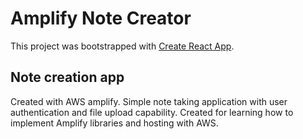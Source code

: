 # Amplify Note Creator

This project was bootstrapped with [Create React App](https://github.com/facebook/create-react-app).

## Note creation app
Created with AWS amplify. Simple note taking application with user authentication and file upload capability. Created for learning how to implement Amplify libraries and hosting with AWS.